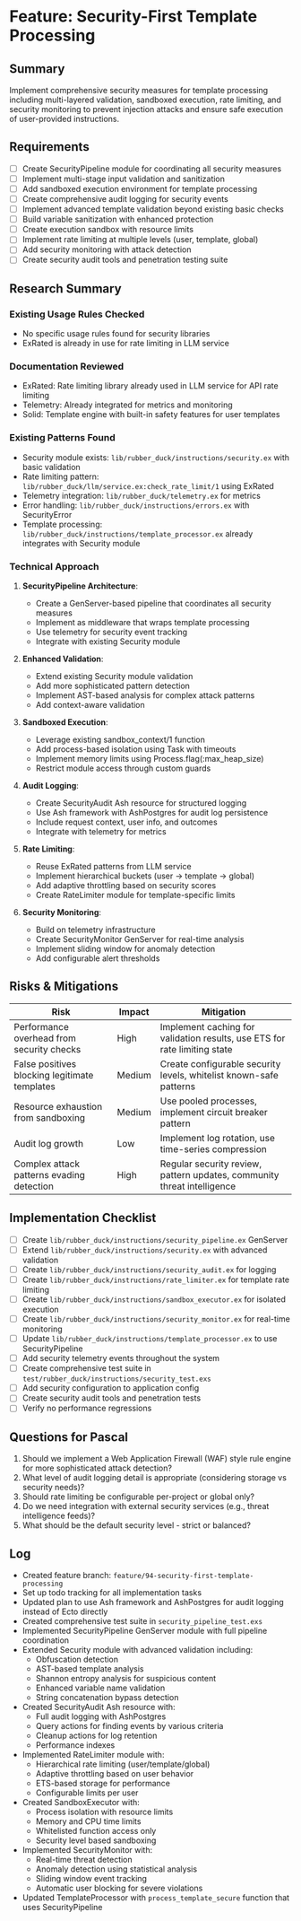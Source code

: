 # Feature: Security-First Template Processing

## Summary
Implement comprehensive security measures for template processing including multi-layered validation, sandboxed execution, rate limiting, and security monitoring to prevent injection attacks and ensure safe execution of user-provided instructions.

## Requirements
- [ ] Create SecurityPipeline module for coordinating all security measures
- [ ] Implement multi-stage input validation and sanitization
- [ ] Add sandboxed execution environment for template processing
- [ ] Create comprehensive audit logging for security events
- [ ] Implement advanced template validation beyond existing basic checks
- [ ] Build variable sanitization with enhanced protection
- [ ] Create execution sandbox with resource limits
- [ ] Implement rate limiting at multiple levels (user, template, global)
- [ ] Add security monitoring with attack detection
- [ ] Create security audit tools and penetration testing suite

## Research Summary
### Existing Usage Rules Checked
- No specific usage rules found for security libraries
- ExRated is already in use for rate limiting in LLM service

### Documentation Reviewed
- ExRated: Rate limiting library already used in LLM service for API rate limiting
- Telemetry: Already integrated for metrics and monitoring
- Solid: Template engine with built-in safety features for user templates

### Existing Patterns Found
- Security module exists: `lib/rubber_duck/instructions/security.ex` with basic validation
- Rate limiting pattern: `lib/rubber_duck/llm/service.ex:check_rate_limit/1` using ExRated
- Telemetry integration: `lib/rubber_duck/telemetry.ex` for metrics
- Error handling: `lib/rubber_duck/instructions/errors.ex` with SecurityError
- Template processing: `lib/rubber_duck/instructions/template_processor.ex` already integrates with Security module

### Technical Approach
1. **SecurityPipeline Architecture**:
   - Create a GenServer-based pipeline that coordinates all security measures
   - Implement as middleware that wraps template processing
   - Use telemetry for security event tracking
   - Integrate with existing Security module

2. **Enhanced Validation**:
   - Extend existing Security module validation
   - Add more sophisticated pattern detection
   - Implement AST-based analysis for complex attack patterns
   - Add context-aware validation

3. **Sandboxed Execution**:
   - Leverage existing sandbox_context/1 function
   - Add process-based isolation using Task with timeouts
   - Implement memory limits using Process.flag(:max_heap_size)
   - Restrict module access through custom guards

4. **Audit Logging**:
   - Create SecurityAudit Ash resource for structured logging
   - Use Ash framework with AshPostgres for audit log persistence
   - Include request context, user info, and outcomes
   - Integrate with telemetry for metrics

5. **Rate Limiting**:
   - Reuse ExRated patterns from LLM service
   - Implement hierarchical buckets (user -> template -> global)
   - Add adaptive throttling based on security scores
   - Create RateLimiter module for template-specific limits

6. **Security Monitoring**:
   - Build on telemetry infrastructure
   - Create SecurityMonitor GenServer for real-time analysis
   - Implement sliding window for anomaly detection
   - Add configurable alert thresholds

## Risks & Mitigations
| Risk | Impact | Mitigation |
|------|--------|------------|
| Performance overhead from security checks | High | Implement caching for validation results, use ETS for rate limiting state |
| False positives blocking legitimate templates | Medium | Create configurable security levels, whitelist known-safe patterns |
| Resource exhaustion from sandboxing | Medium | Use pooled processes, implement circuit breaker pattern |
| Audit log growth | Low | Implement log rotation, use time-series compression |
| Complex attack patterns evading detection | High | Regular security review, pattern updates, community threat intelligence |

## Implementation Checklist
- [ ] Create `lib/rubber_duck/instructions/security_pipeline.ex` GenServer
- [ ] Extend `lib/rubber_duck/instructions/security.ex` with advanced validation
- [ ] Create `lib/rubber_duck/instructions/security_audit.ex` for logging
- [ ] Create `lib/rubber_duck/instructions/rate_limiter.ex` for template rate limiting
- [ ] Create `lib/rubber_duck/instructions/sandbox_executor.ex` for isolated execution
- [ ] Create `lib/rubber_duck/instructions/security_monitor.ex` for real-time monitoring
- [ ] Update `lib/rubber_duck/instructions/template_processor.ex` to use SecurityPipeline
- [ ] Add security telemetry events throughout the system
- [ ] Create comprehensive test suite in `test/rubber_duck/instructions/security_test.exs`
- [ ] Add security configuration to application config
- [ ] Create security audit tools and penetration tests
- [ ] Verify no performance regressions

## Questions for Pascal
1. Should we implement a Web Application Firewall (WAF) style rule engine for more sophisticated attack detection?
2. What level of audit logging detail is appropriate (considering storage vs security needs)?
3. Should rate limiting be configurable per-project or global only?
4. Do we need integration with external security services (e.g., threat intelligence feeds)?
5. What should be the default security level - strict or balanced?

## Log
- Created feature branch: `feature/94-security-first-template-processing`
- Set up todo tracking for all implementation tasks
- Updated plan to use Ash framework and AshPostgres for audit logging instead of Ecto directly
- Created comprehensive test suite in `security_pipeline_test.exs`
- Implemented SecurityPipeline GenServer module with full pipeline coordination
- Extended Security module with advanced validation including:
  - Obfuscation detection
  - AST-based template analysis
  - Shannon entropy analysis for suspicious content
  - Enhanced variable name validation
  - String concatenation bypass detection
- Created SecurityAudit Ash resource with:
  - Full audit logging with AshPostgres
  - Query actions for finding events by various criteria
  - Cleanup actions for log retention
  - Performance indexes
- Implemented RateLimiter module with:
  - Hierarchical rate limiting (user/template/global)
  - Adaptive throttling based on user behavior
  - ETS-based storage for performance
  - Configurable limits per user
- Created SandboxExecutor with:
  - Process isolation with resource limits
  - Memory and CPU time limits
  - Whitelisted function access only
  - Security level based sandboxing
- Implemented SecurityMonitor with:
  - Real-time threat detection
  - Anomaly detection using statistical analysis
  - Sliding window event tracking
  - Automatic user blocking for severe violations
- Updated TemplateProcessor with `process_template_secure` function that uses SecurityPipeline